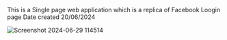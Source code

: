 This is a Single page web application which is a replica of Facebook Loogin page 
Date created 20/06/2024


![Screenshot 2024-06-29 114514](https://github.com/roshansharmaa/face-app-login/assets/122720379/493cc19e-4cb7-45fe-9230-83b4ecc5a649)
